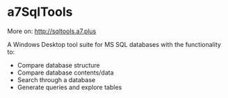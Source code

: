 # a7SqlTools

More on: http://sqltools.a7.plus

A Windows Desktop tool suite for MS SQL databases with the functionality to:

 - Compare database structure
 - Compare database contents/data
 - Search through a database
 - Generate queries and explore tables
 
 
